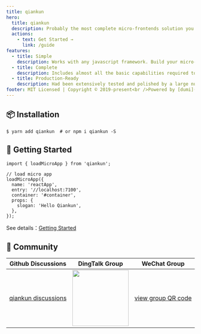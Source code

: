 ```yaml
---
title: qiankun
hero:
  title: qiankun
  description: Probably the most complete micro-frontends solution you ever met🧐
  actions:
    - text: Get Started →
      link: /guide
features:
  - title: Simple
    description: Works with any javascript framework. Build your micro-frontend system just like using with iframe, but not iframe actually.
  - title: Complete
    description: Includes almost all the basic capabilities required to build a micro-frontend system, such as style isolation, js sandbox, preloading, and so on.
  - title: Production-Ready
    description: Had been extensively tested and polished by a large number of online applications both inside and outside of Ant Financial, the robustness is trustworthy.
footer: MIT Licensed | Copyright © 2019-present<br />Powered by [dumi](https://d.umijs.org)
---
```


## 📦 Installation

```shell
$ yarn add qiankun  # or npm i qiankun -S
```

## 🔨 Getting Started

```tsx
import { loadMicroApp } from 'qiankun';

// load micro app
loadMicroApp({
  name: 'reactApp',
  entry: '//localhost:7100',
  container: '#container',
  props: {
    slogan: 'Hello Qiankun',
  },
});
```

See details：[Getting Started](/guide/getting-started)

## 👬 Community

| Github Discussions | DingTalk Group | WeChat Group |
| --- | --- | --- |
| [qiankun discussions](https://github.com/umijs/qiankun/discussions) | <img src="https://mdn.alipayobjects.com/huamei_zvchwx/afts/img/A*GG8zTJaUnTAAAAAAAAAAAAAADuWEAQ/original" width="150" /> | [view group QR code](https://github.com/umijs/qiankun/discussions/2343) |
